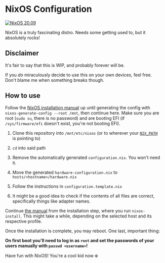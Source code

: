 # NixOS Configuration

[![NixOS 20.09](https://img.shields.io/badge/NixOS-v20.09-blue.svg?style=flat-square&logo=NixOS&logoColor=white)](https://nixos.org)

NixOS is a truly fascinating distro.
Needs some getting used to, but it absolutely rocks!

## Disclaimer

It's fair to say that this is WIP, and probably forever will be.

If you *do* miraculously decide to use this on your own devices, feel free.
Don't blame me when something breaks though.

## How to use

Follow the [NixOS installation manual](https://nixos.org/manual/nixos/stable/index.html#ch-installation)
up until generating the config with `nixos-generate-config --root /mnt`, then
continue here. Make sure you are root (`sudo su`, there is no password) and are
booting EFI (if `/sys/firmware/efi` doesn't exist, you're not booting EFI).

1. Clone this repository into `/mnt/etc/nixos` (or to wherever your
   [`NIX_PATH`](https://nixos.org/guides/nix-pills/nix-search-paths.html#idm140737319826896)
   is pointing to)

2. `cd` into said path

3. Remove the automatically generated `configuration.nix`. You won't need it.

4. Move the generated `hardware-configuration.nix` to `hosts/<hostname>/hardware.nix`

5. Follow the instructions in `configuration.template.nix`

6. It might be a good idea to check if the contents of all files are correct,
   specifically things like adapter names.

Continue [the manual](https://nixos.org/manual/nixos/stable/index.html#ch-installation)
from the installation step, where you run `nixos-install`. This might take a
while, depending on the selected host and its respective profile.

Once the installation is complete, you may reboot. One last, important thing:

**On first boot you'll need to log in as `root` and set the passwords of your
users manually with `passwd <username>`!**

Have fun with NixOS! You're a cool kid now ❄️
